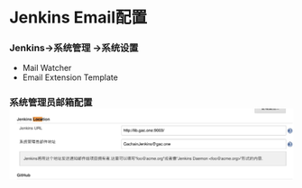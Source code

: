 # Jenkins Email配置

### Jenkins-&gt;系统管理 -&gt;系统设置

* Mail Watcher	 
* Email Extension Template

### 系统管理员邮箱配置![](/chi-xu-ji-cheng/jenkins/images/jenkins-email-admin.jpg)



